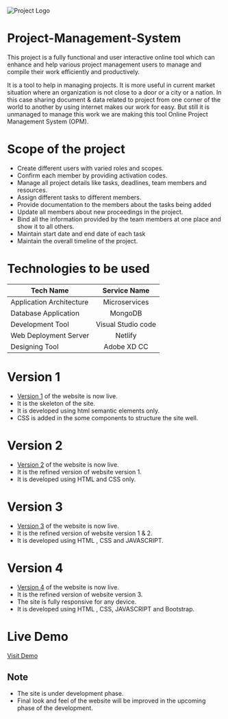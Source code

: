 ![Project Logo](https://3.bp.blogspot.com/-x6Ama4bHrmY/WNCZybjIqKI/AAAAAAAAHfo/i_dcRm-5SrAC0J92b7C3ZHPT3I3SdP-fwCLcB/s1600/projectmanagement.png)

# Project-Management-System
This project is a fully functional and user interactive online tool which can enhance and help various project management users to manage and compile their work efficiently and productively.

It is a tool to help in managing projects. It is more useful in current market situation where an organization is not close to a door or a city or a nation. In this case sharing document & data related to project from one corner of the world to another by using internet makes our work for easy. But still it is unmanaged to manage this work we are making this tool Online Project Management System (OPM).


# Scope of the project
- Create different users with varied roles and scopes.
- Confirm each member by providing activation codes.
- Manage all project details like tasks, deadlines, team members and resources.
- Assign different tasks to different members.
- Provide documentation to the members about the tasks being added
- Update all members about new proceedings in the project.
- Bind all the information provided by the team members at one place and show it to all others.
- Maintain start date and end date of each task
- Maintain the overall timeline of the project.

# Technologies to be used
| Tech Name        | Service Name           |
| -------------    |:-------------:|
| Application Architecture      | Microservices |
| Database Application      | MongoDB      |
| Development Tool | Visual Studio code     |
| Web Deployment Server | Netlify     |
| Designing Tool | Adobe XD CC     |

# Version 1
- [Version 1](https://project-management-system.netlify.app/version1) of the website is now live.
- It is the skeleton of the site.
- It is developed using html semantic elements only.
- CSS is added in the some components to structure the site well.

# Version 2
- [Version 2](https://project-management-system.netlify.app/version2) of the website is now live.
- It is the refined version of website version 1.
- It is developed using HTML and CSS only.

# Version 3
- [Version 3](https://project-management-system.netlify.app/version3) of the website is now live.
- It is the refined version of website version 1 & 2.
- It is developed using HTML , CSS and JAVASCRIPT.

# Version 4
- [Version 4](https://project-management-system.netlify.app/version4) of the website is now live.
- It is the refined version of website version 3.
- The site is fully responsive for any device.
- It is developed using HTML , CSS, JAVASCRIPT and Bootstrap.

# Live Demo
[Visit Demo](https://project-management-system.netlify.app/)

## Note
* The site is under development phase.
* Final look and feel of the website will be improved in the upcoming phase of the development.
